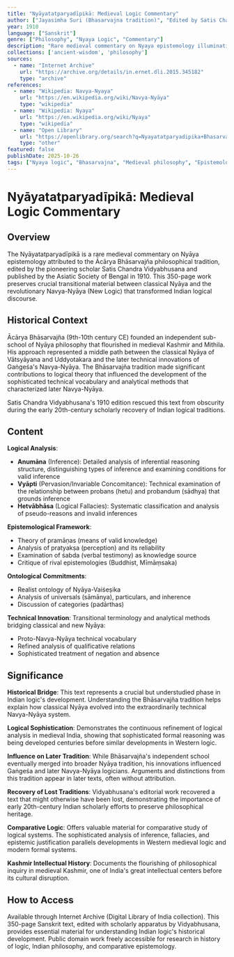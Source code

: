 ```yaml
---
title: "Nyāyatatparyadīpikā: Medieval Logic Commentary"
author: ["Jayasimha Suri (Bhasarvajna tradition)", "Edited by Satis Chandra Vidyabhusana"]
year: 1910
language: ["Sanskrit"]
genre: ["Philosophy", "Nyaya Logic", "Commentary"]
description: "Rare medieval commentary on Nyaya epistemology illuminating teachings of Acarya Bhasarvajna (9th-10th century), founder of independent Nyaya sub-school. Explicates technical logical concepts including inference (anumana), pervasion (vyapti), and syllogistic reasoning within Navya-Nyaya framework. Represents transitional phase between classical and new Nyaya, preserving arguments that influenced later logicians like Gangesa."
collections: ['ancient-wisdom', 'philosophy']
sources:
  - name: "Internet Archive"
    url: "https://archive.org/details/in.ernet.dli.2015.345182"
    type: "archive"
references:
  - name: "Wikipedia: Navya-Nyaya"
    url: "https://en.wikipedia.org/wiki/Navya-Nyāya"
    type: "wikipedia"
  - name: "Wikipedia: Nyaya"
    url: "https://en.wikipedia.org/wiki/Nyaya"
    type: "wikipedia"
  - name: "Open Library"
    url: "https://openlibrary.org/search?q=Nyayatatparyadipika+Bhasarvajna&mode=everything"
    type: "other"
featured: false
publishDate: 2025-10-26
tags: ["Nyaya logic", "Bhasarvajna", "Medieval philosophy", "Epistemology", "Indian logic", "Inference", "Vyapti", "Navya-Nyaya", "Satis Chandra Vidyabhusana", "Logical commentary", "Kashmir philosophy"]
---
```


# Nyāyatatparyadīpikā: Medieval Logic Commentary

## Overview

The Nyāyatatparyadīpikā is a rare medieval commentary on Nyāya epistemology attributed to the Ācārya Bhāsarvajña philosophical tradition, edited by the pioneering scholar Satis Chandra Vidyabhusana and published by the Asiatic Society of Bengal in 1910. This 350-page work preserves crucial transitional material between classical Nyāya and the revolutionary Navya-Nyāya (New Logic) that transformed Indian logical discourse.

## Historical Context

Ācārya Bhāsarvajña (9th-10th century CE) founded an independent sub-school of Nyāya philosophy that flourished in medieval Kashmir and Mithila. His approach represented a middle path between the classical Nyāya of Vātsyāyana and Uddyotakara and the later technical innovations of Gaṅgeśa's Navya-Nyāya. The Bhāsarvajña tradition made significant contributions to logical theory that influenced the development of the sophisticated technical vocabulary and analytical methods that characterized later Navya-Nyāya.

Satis Chandra Vidyabhusana's 1910 edition rescued this text from obscurity during the early 20th-century scholarly recovery of Indian logical traditions.

## Content

**Logical Analysis**:
- **Anumāna** (Inference): Detailed analysis of inferential reasoning structure, distinguishing types of inference and examining conditions for valid inference
- **Vyāpti** (Pervasion/Invariable Concomitance): Technical examination of the relationship between probans (hetu) and probandum (sādhya) that grounds inference
- **Hetvābhāsa** (Logical Fallacies): Systematic classification and analysis of pseudo-reasons and invalid inferences

**Epistemological Framework**:
- Theory of pramāṇas (means of valid knowledge)
- Analysis of pratyakṣa (perception) and its reliability
- Examination of śabda (verbal testimony) as knowledge source
- Critique of rival epistemologies (Buddhist, Mīmāṃsaka)

**Ontological Commitments**:
- Realist ontology of Nyāya-Vaiśeṣika
- Analysis of universals (sāmānya), particulars, and inherence
- Discussion of categories (padārthas)

**Technical Innovation**: Transitional terminology and analytical methods bridging classical and new Nyāya:
- Proto-Navya-Nyāya technical vocabulary
- Refined analysis of qualificative relations
- Sophisticated treatment of negation and absence

## Significance

**Historical Bridge**: This text represents a crucial but understudied phase in Indian logic's development. Understanding the Bhāsarvajña tradition helps explain how classical Nyāya evolved into the extraordinarily technical Navya-Nyāya system.

**Logical Sophistication**: Demonstrates the continuous refinement of logical analysis in medieval India, showing that sophisticated formal reasoning was being developed centuries before similar developments in Western logic.

**Influence on Later Tradition**: While Bhāsarvajña's independent school eventually merged into broader Nyāya tradition, his innovations influenced Gaṅgeśa and later Navya-Nyāya logicians. Arguments and distinctions from this tradition appear in later texts, often without attribution.

**Recovery of Lost Traditions**: Vidyabhusana's editorial work recovered a text that might otherwise have been lost, demonstrating the importance of early 20th-century Indian scholarly efforts to preserve philosophical heritage.

**Comparative Logic**: Offers valuable material for comparative study of logical systems. The sophisticated analysis of inference, fallacies, and epistemic justification parallels developments in Western medieval logic and modern formal systems.

**Kashmir Intellectual History**: Documents the flourishing of philosophical inquiry in medieval Kashmir, one of India's great intellectual centers before its cultural disruption.

## How to Access

Available through Internet Archive (Digital Library of India collection). This 350-page Sanskrit text, edited with scholarly apparatus by Vidyabhusana, provides essential material for understanding Indian logic's historical development. Public domain work freely accessible for research in history of logic, Indian philosophy, and comparative epistemology.
